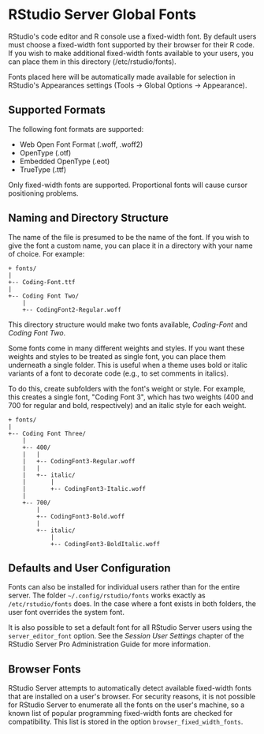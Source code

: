 RStudio Server Global Fonts
===========================

RStudio's code editor and R console use a fixed-width font. By default users
must choose a fixed-width font supported by their browser for their R code. If
you wish to make additional fixed-width fonts available to your users, you can
place them in this directory (/etc/rstudio/fonts).

Fonts placed here will be automatically made available for selection in
RStudio's Appearances settings (Tools -> Global Options -> Appearance). 

Supported Formats
-----------------

The following font formats are supported:

- Web Open Font Format (.woff, .woff2)
- OpenType (.otf)
- Embedded OpenType (.eot)
- TrueType (.ttf)

Only fixed-width fonts are supported. Proportional fonts will cause cursor
positioning problems.

Naming and Directory Structure
------------------------------

The name of the file is presumed to be the name of the font. If you wish to
give the font a custom name, you can place it in a directory with your name of
choice. For example:

    + fonts/
    |
    +-- Coding-Font.ttf
    |
    +-- Coding Font Two/
        |
        +-- CodingFont2-Regular.woff

This directory structure would make two fonts available, *Coding-Font* and
*Coding Font Two*.

Some fonts come in many different weights and styles. If you want these weights
and styles to be treated as single font, you can place them underneath a single
folder. This is useful when a theme uses bold or italic variants of a font to
decorate code (e.g., to set comments in italics).

To do this, create subfolders with the font's weight or style. For example,
this creates a single font, "Coding Font 3", which has two weights (400 and 700
for regular and bold, respectively) and an italic style for each weight.

    + fonts/
    |
    +-- Coding Font Three/
        |
        +-- 400/
        |   |
        |   +-- CodingFont3-Regular.woff
        |   |
        |   +-- italic/
        |       |
        |       +-- CodingFont3-Italic.woff
        |
        +-- 700/
            |
            +-- CodingFont3-Bold.woff
            |
            +-- italic/
                |
                +-- CodingFont3-BoldItalic.woff

Defaults and User Configuration
-------------------------------

Fonts can also be installed for individual users rather than for the entire
server. The folder `~/.config/rstudio/fonts` works exactly as
`/etc/rstudio/fonts` does. In the case where a font exists in both folders, the
user font overrides the system font.

It is also possible to set a default font for all RStudio Server users using the `server_editor_font` option. See the *Session User Settings* chapter of the RStudio Server Pro Administration Guide for more information.

Browser Fonts
-------------

RStudio Server attempts to automatically detect available fixed-width fonts
that are installed on a user's browser. For security reasons, it is not
possible for RStudio Server to enumerate all the fonts on the user's machine,
so a known list of popular programming fixed-width fonts are checked for
compatibility. This list is stored in the option `browser_fixed_width_fonts`. 





